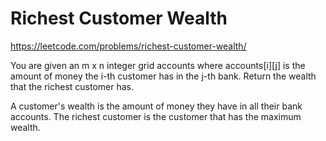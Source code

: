 # Richest Customer Wealth

https://leetcode.com/problems/richest-customer-wealth/

You are given an m x n integer grid accounts where accounts[i][j] is the amount of money the i-th customer has in the j-th bank. Return the wealth that the richest customer has.

A customer's wealth is the amount of money they have in all their bank accounts. The richest customer is the customer that has the maximum wealth.

 
